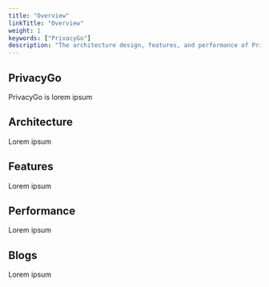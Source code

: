 ```yaml
---
title: "Overview"
linkTitle: "Overview"
weight: 1
keywords: ["PrivacyGo"]
description: "The architecture design, features, and performance of PrivacyGo."
---
```


## PrivacyGo
PrivacyGo is lorem ipsum

## Architecture
Lorem ipsum

## Features
Lorem ipsum

## Performance
Lorem ipsum

## Blogs
Lorem ipsum
